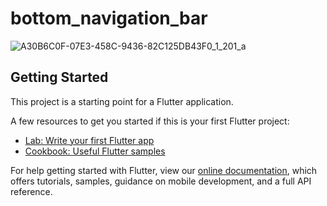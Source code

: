 # bottom_navigation_bar

![A30B6C0F-07E3-458C-9436-82C125DB43F0_1_201_a](https://user-images.githubusercontent.com/73986840/117520477-56956380-afe3-11eb-8953-13c088da5b6e.jpeg)

## Getting Started

This project is a starting point for a Flutter application.

A few resources to get you started if this is your first Flutter project:

- [Lab: Write your first Flutter app](https://flutter.dev/docs/get-started/codelab)
- [Cookbook: Useful Flutter samples](https://flutter.dev/docs/cookbook)

For help getting started with Flutter, view our
[online documentation](https://flutter.dev/docs), which offers tutorials,
samples, guidance on mobile development, and a full API reference.
